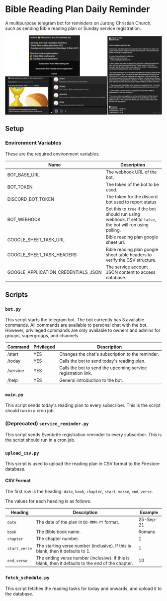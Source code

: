 # Bible Reading Plan Daily Reminder

A multipurpose telegram bot for reminders on Jurong Christian Church, such as sending Bible reading plan or Sunday service registration.

![Bot preview](/assets/preview.png)

## Setup

### Environment Variables

These are the required environment variables.

| Name                                | Description                                                                                                |
| ----------------------------------- | ---------------------------------------------------------------------------------------------------------- |
| BOT_BASE_URL                        | The webhook URL of the bot.                                                                                |
| BOT_TOKEN                           | The token of the bot to be used.                                                                           |
| DISCORD_BOT_TOKEN                   | The token for the discord bot used to report status                                                        |
| BOT_WEBHOOK                         | Set this to `true` if the bot should run using webhook. If set to `false`, the bot will run using polling. |
| GOOGLE_SHEET_TASK_URL               | Bible reading plan google sheet url.                                                                       |
| GOOGLE_SHEET_TASK_HEADERS           | Bible reading plan google sheet table headers to verify the CSV structure.                                 |
| GOOGLE_APPLICATION_CREDENTIALS_JSON | The service account JSON content to access database.                                                       |

## Scripts

### `bot.py`

This script starts the telegram bot. The bot currently has 3 available commands. All commands are available to personal chat with the bot. However, privileged commands are only available to owners and admins for groups, supergroups, and channels.

| Command  | Privileged | Description                                                   |
| -------- | ---------- | ------------------------------------------------------------- |
| /start   | YES        | Changes the chat's subscription to the reminder.              |
| /today   | YES        | Calls the bot to send today's reading plan.                   |
| /service | YES        | Calls the bot to send the upcoming service registration link. |
| /help    | YES        | General introduction to the bot.                              |

### `main.py`

This script sends today's reading plan to every subscriber. This is the script should run in a cron job.

### (Deprecated) `service_reminder.py`

This script sends Evenbrite registration reminder to every subscriber. This is the script should run in a cron job.

### `upload_csv.py`

This script is used to upload the reading plan in CSV format to the Firestore database.

#### CSV Format

The first row is the heading: `date`, `book`, `chapter`, `start_verse`, `end_verse`.

The values for each heading is as follows.

| Heading       | Description                                                                                        | Example   |
| ------------- | -------------------------------------------------------------------------------------------------- | --------- |
| `date`        | The date of the plan in `DD-MMM-YY` format.                                                        | 25-Sep-21 |
| `book`        | The Bible book name.                                                                               | Romans    |
| `chapter`     | The chapter number.                                                                                | 1         |
| `start_verse` | The starting verse number (inclusive). If this is blank, then it defaults to 1.                    | 1         |
| `end_verse`   | The ending verse number (inclusive). If this is blank, then it defaults to the end of the chapter. | 10        |

### `fetch_schedule.py`

This script fetches the reading tasks for today and onwards, and upload it to the database.
